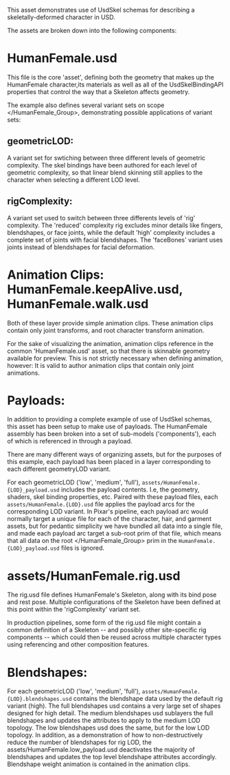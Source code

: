 This asset demonstrates use of UsdSkel schemas for describing a
skeletally-deformed character in USD.

The assets are broken down into the following components:

# HumanFemale.usd

This file is the core 'asset', defining both the geometry that makes up the
HumanFemale character,its materials as well as all of the UsdSkelBindingAPI
properties that control the way that a Skeleton affects geometry.

The example also defines several variant sets on scope </HumanFemale_Group>,
demonstrating possible applications of variant sets:

## geometricLOD:
    
A variant set for swtiching between three different levels of geometric
complexity. The skel bindings have been authored for each level of geometric
complexity, so that linear blend skinning still applies to the character when
selecting a different LOD level.

## rigComplexity:

A variant set used to switch between three differents levels of 'rig' complexity.
The 'reduced' complexity rig excludes minor details like fingers, blendshapes, or 
face joints, while the default 'high' complexity includes a complete set of joints
with facial blendshapes.  The 'faceBones' variant uses joints instead of blendshapes
for facial deformation.

# Animation Clips: HumanFemale.keepAlive.usd, HumanFemale.walk.usd

Both of these layer provide simple animation clips.
These animation clips contain only joint transforms, and root character
transform animation.

For the sake of visualizing the animation, animation clips reference in the
common 'HumanFemale.usd' asset, so that there is skinnable geometry available
for preview. This is not strictly necessary when defining animation, however:
It is valid to author animation clips that contain only joint animations.

# Payloads:

In addition to providing a complete example of use of UsdSkel schemas, this
asset has been setup to make use of payloads. The HumanFemale assembly has been
broken into a set of sub-models ('components'), each of which is referenced
in through a payload.

There are many different ways of organizing assets, but for the purposes of this
example, each payload has been placed in a layer corresponding to each
different geometryLOD variant.

For each geometricLOD ('low', 'medium', 'full'),
`assets/HumanFemale.{LOD}_payload.usd` includes the payload contents.
I.e, the geometry, shaders, skel binding properties, etc.
Paired with these payload files, each `assets/HumanFemale.{LOD}.usd` file
applies the payload arcs for the corresponding LOD variant. In Pixar's pipeline,
each payload arc would normally target a unique file for each of the character, 
hair, and garment assets, but for pedantic simplicity we have bundled all data 
into a single file, and made each payload arc target a sub-root prim of that
file, which means that all data on the root </HumanFemale_Group> prim in the
`HumanFemale.{LOD}_payload.usd` files is ignored.

# assets/HumanFemale.rig.usd

The rig.usd file defines HumanFemale's Skeleton, along with its bind pose
and rest pose. Multiple configurations of the Skeleton have been defined
at this point within the 'rigComplexity' variant set.

In production pipelines, some form of the rig.usd file might contain a common
definition of a Skeleton -- and possibly other site-specific rig components --
which could then be reused across multiple character types using referencing
and other composition features.

# Blendshapes:

For each geometricLOD ('low', 'medium', 'full'),
`assets/HumanFemale.{LOD}.blendshapes.usd` contains the blendshape data used
by the default rig variant (high).  The full blendshapes usd contains a very
large set of shapes designed for high detail.  The medium blendshapes usd
sublayers the full blendshapes and updates the attributes to apply to the medium
LOD topology.  The low blendshapes usd does the same, but for the low LOD topology.
In addition, as a demonstration of how to non-destructively reduce the number of
blendshapes for rig LOD, the assets/HumanFemale.low_payload.usd deactivates the
majority of blendshapes and updates the top level blendshape attributes accordingly.
Blendshape weight animation is contained in the animation clips.



